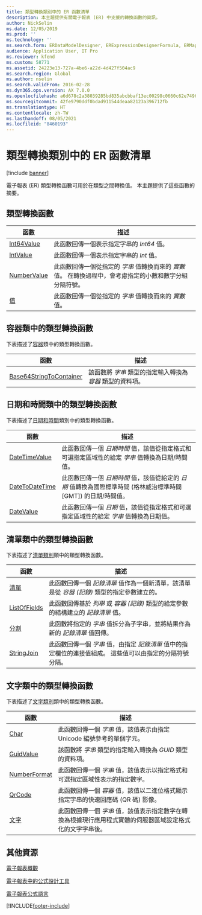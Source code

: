```yaml
---
title: 類型轉換類別中的 ER 函數清單
description: 本主題提供有關電子報表 (ER) 中支援的轉換函數的資訊。
author: NickSelin
ms.date: 12/05/2019
ms.prod: ''
ms.technology: ''
ms.search.form: ERDataModelDesigner, ERExpressionDesignerFormula, ERMappedFormatDesigner, ERModelMappingDesigner
audience: Application User, IT Pro
ms.reviewer: kfend
ms.custom: 58771
ms.assetid: 24223e13-727a-4be6-a22d-4d427f504ac9
ms.search.region: Global
ms.author: nselin
ms.search.validFrom: 2016-02-28
ms.dyn365.ops.version: AX 7.0.0
ms.openlocfilehash: a6d678c2a38039285bd835abcbbaf13ec00298c0660c62e7496a5d7405db8f61
ms.sourcegitcommit: 42fe9790ddf0bdad911544deaa82123a396712fb
ms.translationtype: HT
ms.contentlocale: zh-TW
ms.lasthandoff: 08/05/2021
ms.locfileid: "8460193"
---
```

# <a name="list-of-er-functions-in-the-type-conversion-category"></a>類型轉換類別中的 ER 函數清單

[!include [banner](../includes/banner.md)]

電子報表 (ER) 類型轉換函數可用於在類型之間轉換值。 本主題提供了這些函數的摘要。

## <a name="type-conversion-functions"></a>類型轉換函數

| 函數 | 描述 |
|----------|-------------|
| [Int64Value](er-functions-conversion-int64value.md)   | 此函數回傳一個表示指定字串的 *Int64* 值。 |
| [IntValue](er-functions-conversion-intvalue.md)       | 此函數回傳一個表示指定字串的 *Int* 值。 |
| [NumberValue](er-functions-conversion-numbervalue.md) | 此函數回傳一個從指定的 *字串* 值轉換而來的 *實數* 值。 在轉換過程中，會考慮指定的小數和數字分組分隔符號。 |
| [值](er-functions-conversion-value.md)             | 此函數回傳一個從指定的 *字串* 值轉換而來的 *實數* 值。 |

## <a name="type-conversion-functions-in-the-container-category"></a>容器類中的類型轉換函數

下表描述了[容器](er-functions-category-container.md)類中的類型轉換函數。

| 函數 | 描述 |
|----------|-------------|
| [Base64StringToContainer](er-functions-container-base64stringtocontainer.md) | 該函數將 *字串* 類型的指定輸入轉換為 *容器* 類型的資料項。 |

## <a name="type-conversion-functions-in-the-date-and-time-category"></a>日期和時間類中的類型轉換函數

下表描述了[日期和時間](er-functions-category-datetime.md)類別中的類型轉換函數。

| 函數 | 描述 |
|----------|-------------|
| [DateTimeValue](er-functions-datetime-datetimevalue.md)   | 此函數回傳一個 *日期時間* 值，該值從指定格式和可選指定區域性的給定 *字串* 值轉換為日期/時間值。 |
| [DateToDateTime](er-functions-datetime-datetodatetime.md) | 此函數回傳一個 *日期時間* 值，該值從給定的 *日期* 值轉換為國際標準時間 (格林威治標準時間 \[GMT\]) 的日期/時間值。 |
| [DateValue](er-functions-datetime-datevalue.md)           | 此函數回傳一個 *日期* 值，該值從指定格式和可選指定區域性的給定 *字串* 值轉換為日期值。 |

## <a name="type-conversion-functions-in-the-list-category"></a>清單類中的類型轉換函數

下表描述了[清單類別](er-functions-category-list.md)類中的類型轉換函數。

| 函數 | 描述 |
|----------|-------------|
| [清單](er-functions-list-list.md)                 | 此函數回傳一個 *記錄清單* 值作為一個新清單，該清單是從 *容器 (記錄)* 類型的指定參數建立的。 |
| [ListOfFields](er-functions-list-listoffields.md) | 此函數回傳基於 *列舉* 或 *容器 (記錄)* 類型的給定參數的結構建立的 *記錄清單* 值。 |
| [分割](er-functions-list-split.md)               | 此函數將指定的 *字串* 值拆分為子字串，並將結果作為新的 *記錄清單* 值回傳。 |
| [StringJoin](er-functions-list-stringjoin.md)     | 此函數回傳一個 *字串* 值，由指定 *記錄清單* 值中的指定欄位的連接值組成。 這些值可以由指定的分隔符號分隔。 |

## <a name="type-conversion-functions-in-the-text-category"></a>文字類中的類型轉換函數

下表描述了[文字類別](er-functions-category-text.md)類中的類型轉換函數。

| 函數 | 描述 |
|----------|-------------|
| [Char](er-functions-text-char.md)                 | 此函數回傳一個 *字串* 值，該值表示由指定 Unicode 編號參考的單個字元。 |
| [GuidValue](er-functions-text-guidvalue.md)       | 該函數將 *字串* 類型的指定輸入轉換為 *GUID* 類型的資料項。 |
| [NumberFormat](er-functions-text-numberformat.md) | 此函數回傳一個 *字串* 值，該值表示以指定格式和可選指定區域性表示的指定數字。 |
| [QrCode](er-functions-text-qrcode.md)             | 此函數回傳一個 *容器* 值，該值以二進位格式顯示指定字串的快速回應碼 (QR 碼) 影像。 |
| [文字](er-functions-text-text.md)                 | 此函數回傳一個 *字串* 值，該值表示指定數字在轉換為根據現行應用程式實體的伺服器區域設定格式化的文字字串後。 |

## <a name="additional-resources"></a>其他資源

[電子報表概觀](general-electronic-reporting.md)

[電子報表中的公式設計工具](general-electronic-reporting-formula-designer.md)

[電子報表公式語言](er-formula-language.md)


[!INCLUDE[footer-include](../../../includes/footer-banner.md)]
